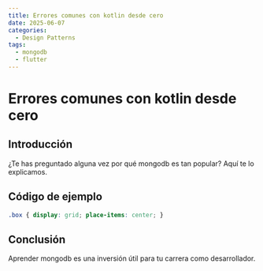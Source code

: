 ```yaml
---
title: Errores comunes con kotlin desde cero
date: 2025-06-07
categories:
  - Design Patterns
tags:
  - mongodb
  - flutter
---
```


# Errores comunes con kotlin desde cero

## Introducción

¿Te has preguntado alguna vez por qué mongodb es tan popular? Aquí te lo explicamos.

## Código de ejemplo

```css
.box { display: grid; place-items: center; }
```

## Conclusión

Aprender mongodb es una inversión útil para tu carrera como desarrollador.